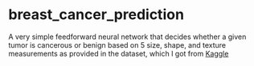 # breast_cancer_prediction
A very simple feedforward neural network that decides whether a given tumor is cancerous or benign based on 5 size, shape, and texture measurements as provided in the dataset, which I got from [Kaggle](https://www.kaggle.com/datasets/merishnasuwal/breast-cancer-prediction-dataset) 

